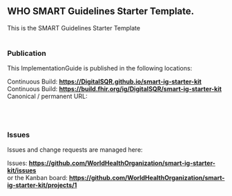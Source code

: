 WHO SMART Guidelines Starter Template.
---
This is the SMART Guidelines Starter Template
<br> </br>
###
### Publication
This ImplementationGuide is published in the following locations:


Continuous Build:  __https://DigitalSQR.github.io/smart-ig-starter-kit__  
Continuous Build:  __https://build.fhir.org/ig/DigitalSQR/smart-ig-starter-kit__  
Canonical / permanent URL:   

<br> </br>

### Issues
Issues and change requests are managed here:  

Issues:  __https://github.com/WorldHealthOrganization/smart-ig-starter-kit/issues__  
    or the Kanban board: __https://github.com/WorldHealthOrganization/smart-ig-starter-kit/projects/1__

